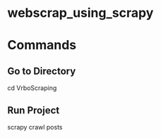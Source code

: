 # webscrap_using_scrapy

<h1> Commands </h1>
<h2>Go to Directory</h2>
<span>cd VrboScraping</span>
<h2>Run Project</h2>
<span>scrapy crawl posts</span>
